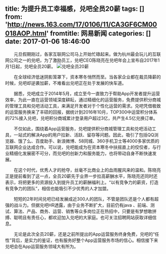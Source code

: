 title: 为提升员工幸福感，兑吧全员20薪
tags: []
from: 'http://news.163.com/17/0106/11/CA3GF6CM00018AOP.html'
fromtitle: 网易新闻
categories: []
date: 2017-01-06 18:46:00
---

&emsp;&emsp;元旦假期刚过，各家互联网公司马上开始忙碌起来。做为杭州最会玩儿的互联网公司之一的兑吧，为了激励员工，兑吧CEO陈晓亮在兑吧年会上宣布自2017年1月1日起，兑吧全员20薪。<!--more -->
![兑吧全员20薪](http://cms-bucket.nosdn.127.net/catchpic/2/26/260850597a6659ba1eaf877bd342832f.png?imageView&thumbnail=550x0)

&emsp;&emsp;在全球经济低迷阴影笼罩下，资本寒冬悄然而至。当各家企业都在裁员降薪的时候，兑吧却逆袭加薪，不难看出兑吧正在处于发展的快车道。  

&emsp;&emsp;据悉，兑吧成立于2014年5月，成立至今一直致力于帮助App开发者提升运营效率，为此一直在运营领域深度耕耘，通过精细化的运营服务，免费提供积分商城的管理工具和兑吧活动工具，来满足开发者对于个性化运营的需求。兑吧凭借极致的运营服务换来了丰硕的回报，据统计到2016年10月，TOP300中运营积分体系的72%接入兑吧，兑吧积分商城累计登录用户超过3亿，共产生4.5亿兑换订单。  

&emsp;&emsp;不仅如此，围绕着App运营服务，兑吧提供积分商城管理工具和兑吧活动工具，一站式的解决App的用户拉新、活跃、留存等问题。因此，吸引了包括QQ浏览器、饿了么、百度助手、新浪微博、58同城、360手机卫士等4000多家优质的互联网企业达成合作。可以说，兑吧能成为在资本寒冬中扶摇直上的佼佼者，与行业精细化发展密不可分，而兑吧的创新力和服务能力，也将带动自身不断快速发展。  

&emsp;&emsp;在这个时代，优秀人才的抢夺，丝毫不比商业上的血雨腥风来的温和。陈晓亮正是提前看到了这一点，全员20薪先于业界一步拉高薪酬水平，陈晓亮还同时还表示，将把更多的资源投入到提升员工的薪酬福利上。“以有竞争力的薪资，打造有竞争力的团队”，相信也能吸引不少优秀的人才加盟。  

&emsp;&emsp;短短的2年时间兑吧已经发展成近300人的团队，不管是团队还是个人都有超强的战斗力。但据兑吧HR透露，由于业务不断扩大，目前仍有java 、前端、测试、算法、产品、商务、运营、销售等众多岗位正在热招中，只要是有梦想敢拼搏、聪明且有责任心，都欢迎加入兑吧的大家庭。也可关注招聘网站获取详细信息。  

&emsp;&emsp;无论是此次全员20薪，还是之前所提出的App运营服务终身免费，兑吧的“任性”背后，是实力的鉴证，也有服务好整个App运营服务市场的信心。相信接下来兑吧会在App运营服务领域大有所为。

